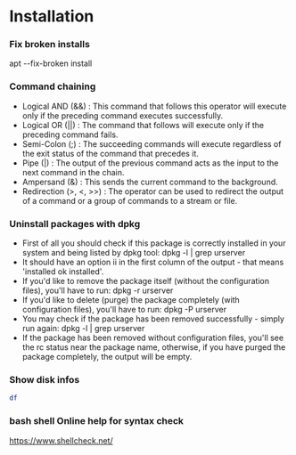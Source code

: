 # Installation
### Fix broken installs
apt --fix-broken install

### Command chaining
- Logical AND (&&) : This command that follows this operator will execute only if the preceding command executes successfully.
- Logical OR (||) : The command that follows will execute only if the preceding command fails.
- Semi-Colon (;) : The succeeding commands will execute regardless of the exit status of the command that precedes it.
- Pipe (|) : The output of the previous command acts as the input to the next command in the chain.
- Ampersand (&) : This sends the current command to the background.
- Redirection (>, <, >>) : The operator can be used to redirect the output of a command or a group of commands to a stream or file.

### Uninstall packages with dpkg
- First of all you should check if this package is correctly installed in your system and being listed by dpkg tool:
dpkg -l | grep urserver
- It should have an option ii in the first column of the output - that means 'installed ok installed'.
- If you'd like to remove the package itself (without the configuration files), you'll have to run:
dpkg -r urserver
- If you'd like to delete (purge) the package completely (with configuration files), you'll have to run:
dpkg -P urserver
- You may check if the package has been removed successfully - simply run again:
dpkg -l | grep urserver
- If the package has been removed without configuration files, you'll see the rc status near the package name, otherwise, if you have purged the package completely, the output will be empty.

### Show disk infos
```bash
df
```


### bash shell Online help for syntax check
https://www.shellcheck.net/
